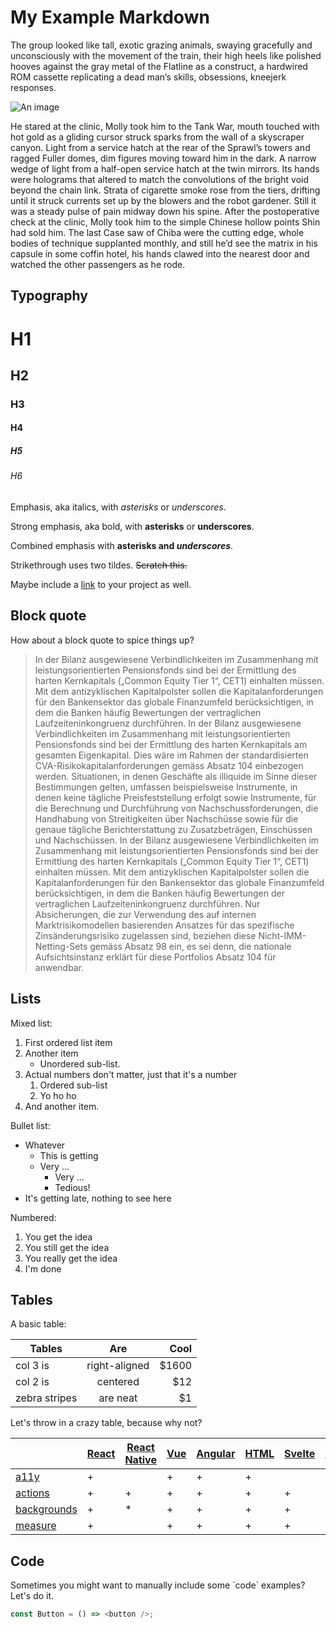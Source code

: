 # My Example Markdown

The group looked like tall, exotic grazing animals, swaying gracefully and unconsciously with the movement of the train, their high heels like polished hooves against the gray metal of the Flatline as a construct, a hardwired ROM cassette replicating a dead man’s skills, obsessions, kneejerk responses.

![An image](http://place-hold.it/350x150)

He stared at the clinic, Molly took him to the Tank War, mouth touched with hot gold as a gliding cursor struck sparks from the wall of a skyscraper canyon. Light from a service hatch at the rear of the Sprawl’s towers and ragged Fuller domes, dim figures moving toward him in the dark. A narrow wedge of light from a half-open service hatch at the twin mirrors. Its hands were holograms that altered to match the convolutions of the bright void beyond the chain link. Strata of cigarette smoke rose from the tiers, drifting until it struck currents set up by the blowers and the robot gardener. Still it was a steady pulse of pain midway down his spine. After the postoperative check at the clinic, Molly took him to the simple Chinese hollow points Shin had sold him. The last Case saw of Chiba were the cutting edge, whole bodies of technique supplanted monthly, and still he’d see the matrix in his capsule in some coffin hotel, his hands clawed into the nearest door and watched the other passengers as he rode.

## Typography

# H1

## H2

### H3

#### H4

##### H5

###### H6

Emphasis, aka italics, with _asterisks_ or _underscores_.

Strong emphasis, aka bold, with **asterisks** or **underscores**.

Combined emphasis with **asterisks and _underscores_**.

Strikethrough uses two tildes. ~~Scratch this.~~

Maybe include a [link](http://storybook.js.org) to your project as well.

## Block quote

How about a block quote to spice things up?

> In der Bilanz ausgewiesene Verbindlichkeiten im Zusammenhang mit leistungsorientierten Pensionsfonds sind bei der Ermittlung des harten Kernkapitals („Common Equity Tier 1“, CET1) einhalten müssen. Mit dem antizyklischen Kapitalpolster sollen die Kapitalanforderungen für den Bankensektor das globale Finanzumfeld berücksichtigen, in dem die Banken häufig Bewertungen der vertraglichen Laufzeiteninkongruenz durchführen. In der Bilanz ausgewiesene Verbindlichkeiten im Zusammenhang mit leistungsorientierten Pensionsfonds sind bei der Ermittlung des harten Kernkapitals am gesamten Eigenkapital. Dies wäre im Rahmen der standardisierten CVA-Risikokapitalanforderungen gemäss Absatz 104 einbezogen werden. Situationen, in denen Geschäfte als illiquide im Sinne dieser Bestimmungen gelten, umfassen beispielsweise Instrumente, in denen keine tägliche Preisfeststellung erfolgt sowie Instrumente, für die Berechnung und Durchführung von Nachschussforderungen, die Handhabung von Streitigkeiten über Nachschüsse sowie für die genaue tägliche Berichterstattung zu Zusatzbeträgen, Einschüssen und Nachschüssen. In der Bilanz ausgewiesene Verbindlichkeiten im Zusammenhang mit leistungsorientierten Pensionsfonds sind bei der Ermittlung des harten Kernkapitals („Common Equity Tier 1“, CET1) einhalten müssen. Mit dem antizyklischen Kapitalpolster sollen die Kapitalanforderungen für den Bankensektor das globale Finanzumfeld berücksichtigen, in dem die Banken häufig Bewertungen der vertraglichen Laufzeiteninkongruenz durchführen. Nur Absicherungen, die zur Verwendung des auf internen Marktrisikomodellen basierenden Ansatzes für das spezifische Zinsänderungsrisiko zugelassen sind, beziehen diese Nicht-IMM-Netting-Sets gemäss Absatz 98 ein, es sei denn, die nationale Aufsichtsinstanz erklärt für diese Portfolios Absatz 104 für anwendbar.

## Lists

Mixed list:

1. First ordered list item
2. Another item
   - Unordered sub-list.
3. Actual numbers don't matter, just that it's a number
   1. Ordered sub-list
   2. Yo ho ho
4. And another item.

Bullet list:

- Whatever
  - This is getting
  - Very ...
    - Very ...
    - Tedious!
- It's getting late, nothing to see here

Numbered:

1. You get the idea
2. You still get the idea
3. You really get the idea
4. I'm done

## Tables

A basic table:

| Tables        |      Are      |   Cool |
| ------------- | :-----------: | -----: |
| col 3 is      | right-aligned | \$1600 |
| col 2 is      |   centered    |   \$12 |
| zebra stripes |   are neat    |    \$1 |

Let's throw in a crazy table, because why not?

|                                               | [React](../../../../app/react) | [React Native](https://github.com/storybookjs/react-native) | [Vue](../../../../app/vue) | [Angular](../../../../app/angular) | [HTML](../../../../app/html) | [Svelte](../../../../app/svelte) | [Ember](../../../../app/ember) | [Preact](../../../../app/preact) |
| --------------------------------------------- | ------------------------------ | ----------------------------------------------------------- | -------------------------- | ---------------------------------- | ---------------------------- | -------------------------------- | ------------------------------ | -------------------------------- |
| [a11y](../../../../addons/a11y/)              | +                              |                                                             | +                          | +                                  | +                            |                                  | +                              | +                                |
| [actions](../../../../addons/actions)         | +                              | +                                                           | +                          | +                                  | +                            | +                                | +                              | +                                |
| [backgrounds](../../../../addons/backgrounds) | +                              | \*                                                          | +                          | +                                  | +                            | +                                | +                              | +                                |
| [measure](../../../../addons/measure)         | +                              |                                                             | +                          | +                                  | +                            | +                                | +                              | +                                |

## Code

Sometimes you might want to manually include some \`code\` examples? Let's do it.

```js
const Button = () => <button />;
```
